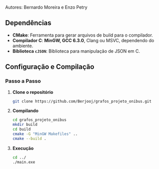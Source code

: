 Autores: Bernardo Moreira e Enzo Petry

## Dependências

- **CMake**: Ferramenta para gerar arquivos de build para o compilador.
- **Compilador C**: **MinGW, GCC 6.3.0**, Clang ou MSVC, dependendo do ambiente.
- **Biblioteca `cJSON`**: Biblioteca para manipulação de JSON em C.

## Configuração e Compilação

### Passo a Passo

1. **Clone o repositório**

   ```bash
   git clone https://github.com/Berjooj/grafos_projeto_onibus.git
   ```

2. **Compilando**

   ```bash
   cd grafos_projeto_onibus
   mkdir build
   cd build
   cmake -G "MinGW Makefiles" ..
   cmake --build .
   ```

2. **Execução**

   ```bash
   cd ../
   ./main.exe
